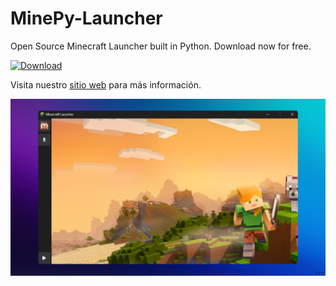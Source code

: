 # MinePy-Launcher
Open Source Minecraft Launcher built in Python. Download now for free.

[![Download](https://img.shields.io/badge/Download-Now-brightgreen)](https://github.com/Wyxemon/MinePy-Launcher/releases/tag/0.1v)

Visita nuestro [sitio web](https://wyxemon.github.io/MinePy-Launcher/index.html) para más información.

![Launcher Image](images/background.png)